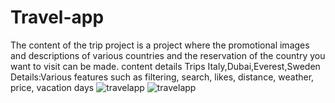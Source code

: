 # Travel-app
The content of the trip project is a project where the promotional images and descriptions of various countries and the reservation of the country you want to visit can be made.
content details
Trips Italy,Dubai,Everest,Sweden
Details:Various features such as filtering, search, likes, distance, weather, price, vacation days
![travelapp](https://github.com/SemihParlak/Travel-app/assets/124163896/3886be2e-e654-4638-8303-696645c778b5)
![travelapp](https://github.com/SemihParlak/Travel-app/assets/124163896/44afa762-fdea-4460-8ee3-fe355e6c5719)

